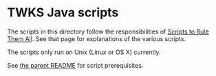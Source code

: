 # TWKS Java scripts

The scripts in this directory follow the responsibilities of [Scripts to Rule Them All](https://github.com/github/scripts-to-rule-them-all). See that page for explanations of the various scripts.

The scripts only run on Unix (Linux or OS X) currently.

See [the parent README](../) for script prerequisites.
